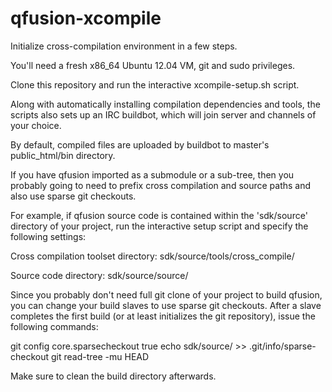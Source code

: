 qfusion-xcompile
================

Initialize cross-compilation environment in a few steps.

You'll need a fresh x86_64 Ubuntu 12.04 VM, git and sudo privileges.

Clone this repository and run the interactive xcompile-setup.sh script.

Along with automatically installing compilation dependencies and tools, 
the scripts also sets up an IRC buildbot, which will join server and
channels of your choice.

By default, compiled files are uploaded by buildbot to master's 
public_html/bin directory.

If you have qfusion imported as a submodule or a sub-tree, then you
probably going to need to prefix cross compilation and source paths
and also use sparse git checkouts.

For example, if qfusion source code is contained within the 
'sdk/source' directory of your project, run the interactive setup 
script and specify the following settings:

Cross compilation toolset directory:
sdk/source/tools/cross_compile/

Source code directory:
sdk/source/source/

Since you probably don't need full git clone of your project to build
qfusion, you can change your build slaves to use sparse git checkouts.
After a slave completes the first build (or at least initializes the
git repository), issue the following commands:

git config core.sparsecheckout true
echo sdk/source/ >> .git/info/sparse-checkout
git read-tree -mu HEAD

Make sure to clean the build directory afterwards.

